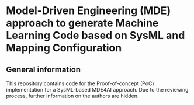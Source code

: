 # Model-Driven Engineering (MDE) approach to generate Machine Learning Code based on SysML and Mapping Configuration
## General information
This repository contains code for the Proof-of-concept (PoC) implementation for a SysML-based MDE4AI approach.
Due to the reviewing process, further information on the authors are hidden.